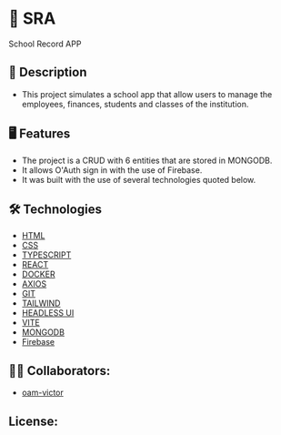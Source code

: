 # 📖 SRA
School Record APP


## 📘 Description
* This project simulates a school app that allow users to manage the employees, finances, students and classes of the institution.

## 🖥️ Features
* The project is a CRUD with 6 entities that are stored in MONGODB.
* It allows O'Auth sign in with the use of Firebase.
* It was built with the use of several technologies quoted below.

## 🛠️ Technologies
* [HTML](https://www.w3schools.com/html/html_basic.asp)
* [CSS](https://developer.mozilla.org/pt-BR/docs/Web/CSS)
* [TYPESCRIPT](https://developer.mozilla.org/pt-BR/docs/Web/JavaScript)
* [REACT](https://pt-br.reactjs.org/)
* [DOCKER](https://www.docker.com/)
* [AXIOS](https://axios-http.com/)
* [GIT](https://git-scm.com/)
* [TAILWIND](https://tailwindui.com/components)
* [HEADLESS UI](https://headlessui.com/react/transition)
* [VITE](https://vitejs.dev/)
* [MONGODB](https://account.mongodb.com/account/login?signedOut=true&n=https%3A%2F%2Fcloud.mongodb.com%2Fv2%2F6451b11b61aefb5459f1c61d#/clusters)
* [Firebase]((https://account.mongodb.com/account/login?signedOut=true&n=https%3A%2F%2Fcloud.mongodb.com%2Fv2%2F6451b11b61aefb5459f1c61d#/clusters))

## 👨‍💻 Collaborators:
- [oam-victor](https://github.com/oam-victor)

## License:


